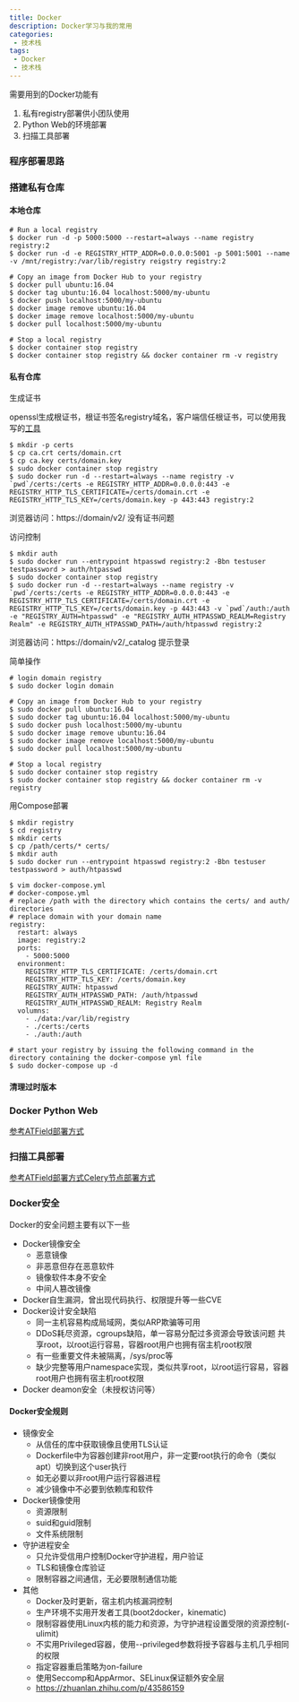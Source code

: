 ```yaml
---
title: Docker
description: Docker学习与我的常用
categories:
 - 技术栈
tags:
 - Docker
 - 技术栈
---
```


需要用到的Docker功能有
1. 私有registry部署供小团队使用
2. Python Web的环境部署
3. 扫描工具部署

### 程序部署思路

### 搭建私有仓库
#### 本地仓库
```
# Run a local registry
$ docker run -d -p 5000:5000 --restart=always --name registry registry:2
$ docker run -d -e REGISTRY_HTTP_ADDR=0.0.0.0:5001 -p 5001:5001 --name -v /mnt/registry:/var/lib/registry reigstry registry:2

# Copy an image from Docker Hub to your registry
$ docker pull ubuntu:16.04
$ docker tag ubuntu:16.04 localhost:5000/my-ubuntu
$ docker push localhost:5000/my-ubuntu
$ docker image remove ubuntu:16.04
$ docker image remove localhost:5000/my-ubuntu
$ docker pull localhost:5000/my-ubuntu

# Stop a local registry
$ docker container stop registry
$ docker container stop registry && docker container rm -v registry
```

#### 私有仓库
生成证书

openssl生成根证书，根证书签名registry域名，客户端信任根证书，可以使用我写的[工具](https://github.com/milkfr/certs)

```
$ mkdir -p certs
$ cp ca.crt certs/domain.crt
$ cp ca.key certs/domain.key
$ sudo docker container stop registry
$ sudo docker run -d --restart=always --name registry -v `pwd`/certs:/certs -e REGISTRY_HTTP_ADDR=0.0.0.0:443 -e REGISTRY_HTTP_TLS_CERTIFICATE=/certs/domain.crt -e REGISTRY_HTTP_TLS_KEY=/certs/domain.key -p 443:443 registry:2
```

浏览器访问：https://domain/v2/ 没有证书问题

访问控制

```
$ mkdir auth
$ sudo docker run --entrypoint htpasswd registry:2 -Bbn testuser testpassword > auth/htpasswd
$ sudo docker container stop registry
$ sudo docker run -d --restart=always --name registry -v `pwd`/certs:/certs -e REGISTRY_HTTP_ADDR=0.0.0.0:443 -e REGISTRY_HTTP_TLS_CERTIFICATE=/certs/domain.crt -e REGISTRY_HTTP_TLS_KEY=/certs/domain.key -p 443:443 -v `pwd`/auth:/auth -e "REGISTRY_AUTH=htpasswd" -e "REGISTRY_AUTH_HTPASSWD_REALM=Registry Realm" -e REGISTRY_AUTH_HTPASSWD_PATH=/auth/htpasswd registry:2
```

浏览器访问：https://domain/v2/_catalog 提示登录

简单操作
```
# login domain registry
$ sudo docker login domain

# Copy an image from Docker Hub to your registry
$ sudo docker pull ubuntu:16.04
$ sudo docker tag ubuntu:16.04 localhost:5000/my-ubuntu
$ sudo docker push localhost:5000/my-ubuntu
$ sudo docker image remove ubuntu:16.04
$ sudo docker image remove localhost:5000/my-ubuntu
$ sudo docker pull localhost:5000/my-ubuntu

# Stop a local registry
$ sudo docker container stop registry
$ sudo docker container stop registry && docker container rm -v registry
```

用Compose部署
```
$ mkdir registry
$ cd registry
$ mkdir certs
$ cp /path/certs/* certs/
$ mkdir auth
$ sudo docker run --entrypoint htpasswd registry:2 -Bbn testuser testpassword > auth/htpasswd 

$ vim docker-compose.yml
# docker-compose.yml
# replace /path with the directory which contains the certs/ and auth/ directories
# replace domain with your domain name
registry:
  restart: always
  image: registry:2
  ports: 
    - 5000:5000
  environment:
    REGISTRY_HTTP_TLS_CERTIFICATE: /certs/domain.crt
    REGISTRY_HTTP_TLS_KEY: /certs/domain.key
    REGISTRY_AUTH: htpasswd
    REGISTRY_AUTH_HTPASSWD_PATH: /auth/htpasswd
    REGISTRY_AUTH_HTPASSWD_REALM: Registry Realm
  volumns:
    - ./data:/var/lib/registry
    - ./certs:/certs
    - ./auth:/auth

# start your registry by issuing the following command in the directory containing the docker-compose yml file
$ sudo docker-compose up -d
```

#### 清理过时版本

### Docker Python Web
[参考ATField部署方式](https://milkfr.github.io/%E6%89%AB%E6%8F%8F%E5%99%A8/2018/09/11/atfield/)

### 扫描工具部署
[参考ATField部署方式Celery节点部署方式](https://milkfr.github.io/%E6%89%AB%E6%8F%8F%E5%99%A8/2018/09/11/atfield/)


### Docker安全
Docker的安全问题主要有以下一些

* Docker镜像安全
    * 恶意镜像
    * 非恶意但存在恶意软件
    * 镜像软件本身不安全
    * 中间人篡改镜像
* Docker自生漏洞，曾出现代码执行、权限提升等一些CVE
* Docker设计安全缺陷
    * 同一主机容易构成局域网，类似ARP欺骗等可用
    * DDoS耗尽资源，cgroups缺陷，单一容易分配过多资源会导致该问题
    共享root，以root运行容易，容器root用户也拥有宿主机root权限
    * 有一些重要文件未被隔离，/sys/proc等
    * 缺少完整等用户namespace实现，类似共享root，以root运行容易，容器root用户也拥有宿主机root权限
* Docker deamon安全（未授权访问等）

#### Docker安全规则
* 镜像安全
    * 从信任的库中获取镜像且使用TLS认证
    * Dockerfile中为容器创建非root用户，非一定要root执行的命令（类似apt）切换到这个user执行
    * 如无必要以非root用户运行容器进程
    * 减少镜像中不必要到依赖库和软件
* Docker镜像使用
    * 资源限制
    * suid和guid限制
    * 文件系统限制
* 守护进程安全
    * 只允许受信用户控制Docker守护进程，用户验证
    * TLS和镜像仓库验证
    * 限制容器之间通信，无必要限制通信功能
* 其他
    * Docker及时更新，宿主机内核漏洞控制
    * 生产环境不实用开发者工具(boot2docker，kinematic)
    * 限制容器使用Linux内核的能力和资源，为守护进程设置受限的资源控制(-ulimit)
    * 不实用Privileged容器，使用--privileged参数将授予容器与主机几乎相同的权限
    * 指定容器重启策略为on-failure
    * 使用Seccomp和AppArmor、SELinux保证额外安全层
    * https://zhuanlan.zhihu.com/p/43586159